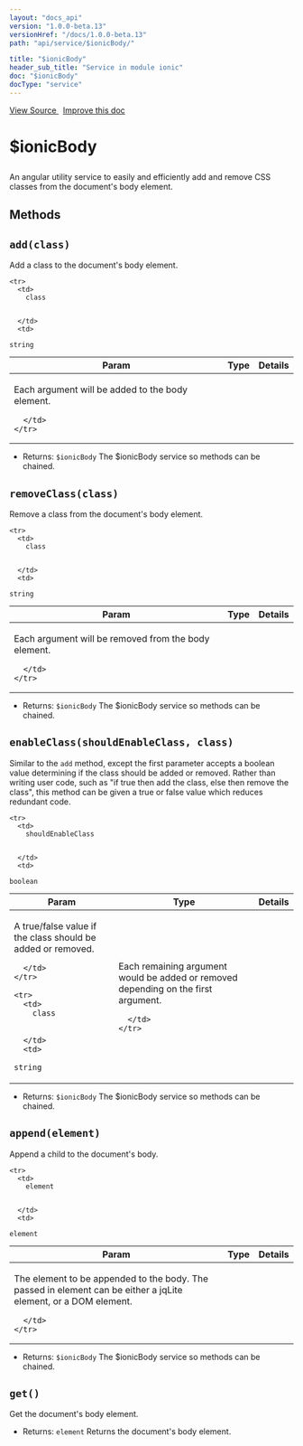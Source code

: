```yaml
---
layout: "docs_api"
version: "1.0.0-beta.13"
versionHref: "/docs/1.0.0-beta.13"
path: "api/service/$ionicBody/"

title: "$ionicBody"
header_sub_title: "Service in module ionic"
doc: "$ionicBody"
docType: "service"
---
```


<div class="improve-docs">
  <a href='https://github.com/driftyco/ionic-v1/blob/master/js/angular/service/body.js#L1'>
    View Source
  </a>
  &nbsp;
  <a href='http://github.com/driftyco/ionic/edit/master/js/angular/service/body.js#L1'>
    Improve this doc
  </a>
</div>




<h1 class="api-title">

  $ionicBody



</h1>





An angular utility service to easily and efficiently
add and remove CSS classes from the document's body element.










  

  
## Methods

<div id="add"></div>
<h2>
  <code>add(class)</code>

</h2>

Add a class to the document's body element.



<table class="table" style="margin:0;">
  <thead>
    <tr>
      <th>Param</th>
      <th>Type</th>
      <th>Details</th>
    </tr>
  </thead>
  <tbody>
    
    <tr>
      <td>
        class
        
        
      </td>
      <td>
        
  <code>string</code>
      </td>
      <td>
        <p>Each argument will be added to the body element.</p>

        
      </td>
    </tr>
    
  </tbody>
</table>






* Returns: 
  <code>$ionicBody</code> The $ionicBody service so methods can be chained.




<div id="removeClass"></div>
<h2>
  <code>removeClass(class)</code>

</h2>

Remove a class from the document's body element.



<table class="table" style="margin:0;">
  <thead>
    <tr>
      <th>Param</th>
      <th>Type</th>
      <th>Details</th>
    </tr>
  </thead>
  <tbody>
    
    <tr>
      <td>
        class
        
        
      </td>
      <td>
        
  <code>string</code>
      </td>
      <td>
        <p>Each argument will be removed from the body element.</p>

        
      </td>
    </tr>
    
  </tbody>
</table>






* Returns: 
  <code>$ionicBody</code> The $ionicBody service so methods can be chained.




<div id="enableClass"></div>
<h2>
  <code>enableClass(shouldEnableClass, class)</code>

</h2>

Similar to the `add` method, except the first parameter accepts a boolean
value determining if the class should be added or removed. Rather than writing user code,
such as "if true then add the class, else then remove the class", this method can be
given a true or false value which reduces redundant code.



<table class="table" style="margin:0;">
  <thead>
    <tr>
      <th>Param</th>
      <th>Type</th>
      <th>Details</th>
    </tr>
  </thead>
  <tbody>
    
    <tr>
      <td>
        shouldEnableClass
        
        
      </td>
      <td>
        
  <code>boolean</code>
      </td>
      <td>
        <p>A true/false value if the class should be added or removed.</p>

        
      </td>
    </tr>
    
    <tr>
      <td>
        class
        
        
      </td>
      <td>
        
  <code>string</code>
      </td>
      <td>
        <p>Each remaining argument would be added or removed depending on
the first argument.</p>

        
      </td>
    </tr>
    
  </tbody>
</table>






* Returns: 
  <code>$ionicBody</code> The $ionicBody service so methods can be chained.




<div id="append"></div>
<h2>
  <code>append(element)</code>

</h2>

Append a child to the document's body.



<table class="table" style="margin:0;">
  <thead>
    <tr>
      <th>Param</th>
      <th>Type</th>
      <th>Details</th>
    </tr>
  </thead>
  <tbody>
    
    <tr>
      <td>
        element
        
        
      </td>
      <td>
        
  <code>element</code>
      </td>
      <td>
        <p>The element to be appended to the body. The passed in element
can be either a jqLite element, or a DOM element.</p>

        
      </td>
    </tr>
    
  </tbody>
</table>






* Returns: 
  <code>$ionicBody</code> The $ionicBody service so methods can be chained.




<div id="get"></div>
<h2>
  <code>get()</code>

</h2>

Get the document's body element.






* Returns: 
  <code>element</code> Returns the document's body element.



  
  






